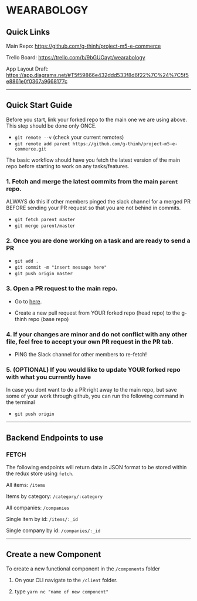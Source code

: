 # WEARABOLOGY

## Quick Links

Main Repo: https://github.com/g-thinh/project-m5-e-commerce

Trello Board: https://trello.com/b/9bGUOayt/wearabology

App Layout Draft: https://app.diagrams.net/#T5f59866e432ddd533f8d6f22%7C%24%7C5f5e8861e0f0367a9668177c

---

## Quick Start Guide

Before you start, link your forked repo to the main one we are using above. This step should be done only ONCE.

- `git remote --v` (check your current remotes)
- `git remote add parent https://github.com/g-thinh/project-m5-e-commerce.git`

The basic workflow should have you fetch the latest version of the main repo before starting to work on any tasks/features.

### 1. Fetch and merge the latest commits from the main `parent` repo.

ALWAYS do this if other members pinged the slack channel for a merged PR BEFORE sending your PR request so that you are not behind in commits.

- `git fetch parent master`
- `git merge parent/master`

### 2. Once you are done working on a task and are ready to send a PR

- `git add .`
- `git commit -m "insert message here"`
- `git push origin master`

### 3. Open a PR request to the main repo.

- Go to [here](https://github.com/g-thinh/project-m5-e-commerce/pulls).

- Create a new pull request from YOUR forked repo (head repo) to the g-thinh repo (base repo)

### 4. If your changes are minor and do not conflict with any other file, feel free to accept your own PR request in the PR tab.

- PING the Slack channel for other members to re-fetch!

### 5. (OPTIONAL) If you would like to update YOUR forked repo with what you currently have

In case you dont want to do a PR right away to the main repo, but save some of your work through github, you can run the following command in the terminal

- `git push origin`

---

## Backend Endpoints to use

### FETCH

The following endpoints will return data in JSON format to be stored within the redux store using `fetch`.

All items: `/items`

Items by category: `/category/:category`

All companies: `/companies`

Single item by id: `/items/:_id`

Single company by id: `/companies/:_id`

---

## Create a new Component

To create a new functional component in the `/components` folder

1. On your CLI navigate to the `/client` folder.

2. type `yarn nc "name of new component"`
